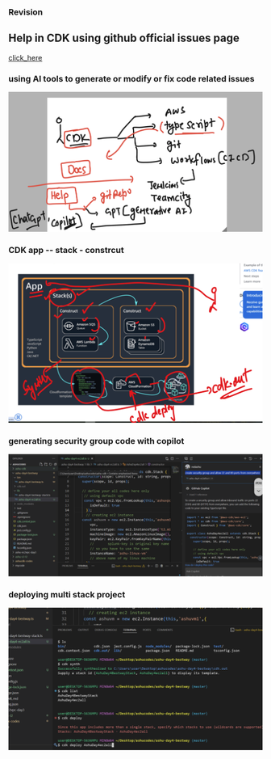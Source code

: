 ### Revision 

## Help in CDK  using github official issues page 

[click_here](https://github.com/aws/aws-cdk)

### using AI tools to generate or modify or fix code related issues 

<img src="ai.png">

### CDK app -- stack - constrcut 

<img src="app1.png">


### generating security group code with copilot 

<img src="sec1.png">

### deploying multi stack project 

<img src="multi1.png">

